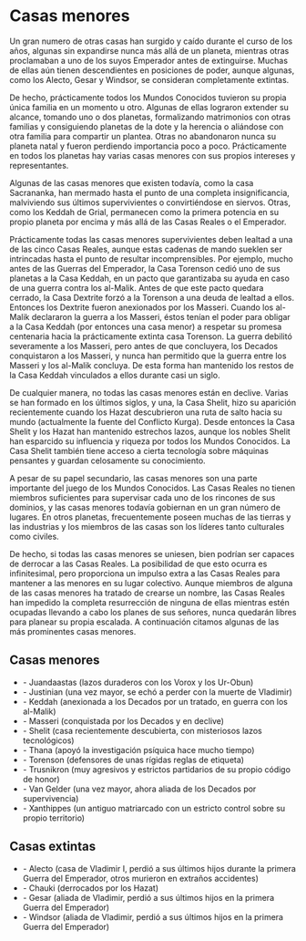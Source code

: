 # Casas menores
Un gran numero de otras casas han surgido y caído durante el curso de los años, algunas sin expandirse nunca más allá de un planeta, mientras otras proclamaban a uno de los suyos Emperador antes de extinguirse. Muchas de ellas aún tienen descendientes en posiciones de poder, aunque algunas, como los Alecto, Gesar y Windsor, se consideran completamente extintas.

De hecho, prácticamente todos los Mundos Conocidos tuvieron su propia única familia en un momento u otro. Algunas de ellas lograron extender su alcance, tomando uno o dos planetas, formalizando matrimonios con otras familias y consiguiendo planetas de la dote y la herencia o aliándose con otra familia para compartir un plantea. Otras no abandonaron nunca su planeta natal y fueron perdiendo importancia poco a poco. Prácticamente en todos los planetas hay varias casas menores con sus propios intereses y representantes.

Algunas de las casas menores que existen todavía, como la casa Sacrananka, han mermado hasta el punto de una completa insignificancia, malviviendo sus últimos supervivientes o convirtiéndose en siervos. Otras, como los Keddah de Grial, permanecen como la primera potencia en su propio planeta por encima y más allá de las Casas Reales o el Emperador.

Prácticamente todas las casas menores supervivientes deben lealtad a una de las cinco Casas Reales, aunque estas cadenas de mando sueklen ser intrincadas hasta el punto de resultar incomprensibles. Por ejemplo, mucho antes de las Guerras del Emperador, la Casa Torenson cedió uno de sus planetas a la Casa Keddah, en un pacto que garantizaba su ayuda en caso de una guerra contra los al-Malik. Antes de que este pacto quedara cerrado, la Casa Dextrite forzó a la Torenson a una deuda de lealtad a ellos. Entonces los Dextrite fueron anexionados por los Masseri. Cuando los al-Malik declararon la guerra a los Masseri, éstos tenían el poder para obligar a la Casa Keddah (por entonces una casa menor) a respetar su promesa centenaria hacia la prácticamente extinta casa Torenson. La guerra debilitó severamente a los Masseri, pero antes de que concluyera, los Decados conquistaron a los Masseri, y nunca han permitido que la guerra entre los Masseri y los al-Malik concluya. De esta forma han mantenido los restos de la Casa Keddah vinculados a ellos durante casi un siglo.

De cualquier manera, no todas las casas menores están en declive. Varias se han formado en los últimos siglos, y una, la Casa Shelit, hizo su aparición recientemente cuando los Hazat descubrieron una ruta de salto hacia su mundo (actualmente la fuente del Conflicto Kurga). Desde entonces la Casa Shelit y los Hazat han mantenido estrechos lazos, aunque los nobles Shelit han esparcido su influencia y riqueza por todos los Mundos Conocidos. La Casa Shelit también tiene acceso a cierta tecnología sobre máquinas pensantes y guardan celosamente su conocimiento.

A pesar de su papel secundario, las casas menores son una parte importante del juego de los Mundos Conocidos. Las Casas Reales no tienen miembros suficientes para supervisar cada uno de los rincones de sus dominios, y las casas menores todavía gobiernan en un gran número de lugares. En otros planetas, frecuentemente poseen muchas de las tierras y las industrias y los miembros de las casas son los líderes tanto culturales como civiles.

De hecho, si todas las casas menores se uniesen, bien podrían ser capaces de derrocar a las Casas Reales. La posibilidad de que esto ocurra es infinitesimal, pero proporciona un impulso extra a las Casas Reales para mantener a las menores en su lugar colectivo. Aunque miembros de alguna de las casas menores ha tratado de crearse un nombre, las Casas Reales han impedido la completa resurrección de ninguna de ellas mientras estén ocupadas llevando a cabo los planes de sus señores, nunca quedarán libres para planear su propia escalada. A continuación citamos algunas de las más prominentes casas menores.

## Casas menores

<ul>
<li class="list-element">- Juandaastas (lazos duraderos con los Vorox y los Ur-Obun)</li>
<li class="list-element">- Justinian (una vez mayor, se echó a perder con la muerte de Vladimir)</li>
<li class="list-element">- Keddah (anexionada a los Decados por un tratado, en guerra con los al-Malik)</li>
<li class="list-element">- Masseri (conquistada por los Decados y en declive)</li>
<li class="list-element">- Shelit (casa recientemente descubierta, con misteriosos lazos tecnológicos)</li>
<li class="list-element">- Thana (apoyó la investigación psíquica hace mucho tiempo)</li>
<li class="list-element">- Torenson (defensores de unas rígidas reglas de etiqueta)</li>
<li class="list-element">- Trusnikron (muy agresivos y estrictos partidarios de su propio código de honor)</li>
<li class="list-element">- Van Gelder (una vez mayor, ahora aliada de los Decados por supervivencia)</li>
<li class="list-element">- Xanthippes (un antiguo matriarcado con un estricto control sobre su propio territorio)</li>
</ul>

## Casas extintas

<ul>
<li class="list-element">- Alecto (casa de Vladimir I, perdió a sus últimos hijos durante la primera Guerra del Emperador, otros murieron en extraños accidentes)</li>
<li class="list-element">- Chauki (derrocados por los Hazat)</li>
<li class="list-element">- Gesar (aliada de Vladimir, perdió a sus últimos hijos en la primera Guerra del Emperador)</li>
<li class="list-element">- Windsor (aliada de Vladimir, perdió a sus últimos hijos en la primera Guerra del Emperador)</li>
</ul>
